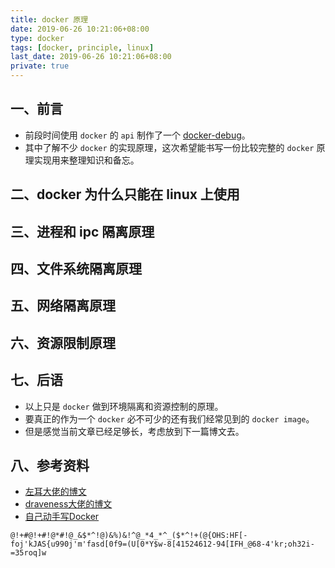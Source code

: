 ```yaml
---
title: docker 原理
date: 2019-06-26 10:21:06+08:00
type: docker
tags: [docker, principle, linux]
last_date: 2019-06-26 10:21:06+08:00
private: true
---
```


## 一、前言

-   前段时间使用 `docker` 的 `api` 制作了一个 [docker-debug](https://github.com/zeromake/docker-debug)。
-   其中了解不少 `docker` 的实现原理，这次希望能书写一份比较完整的 `docker` 原理实现用来整理知识和备忘。

<!--more-->

## 二、docker 为什么只能在 linux 上使用

## 三、进程和 ipc 隔离原理

## 四、文件系统隔离原理

## 五、网络隔离原理

## 六、资源限制原理

## 七、后语

-   以上只是 `docker` 做到环境隔离和资源控制的原理。
-   要真正的作为一个 `docker` 必不可少的还有我们经常见到的 `docker image`。
-   但是感觉当前文章已经足够长，考虑放到下一篇博文去。

## 八、参考资料

- [左耳大佬的博文](https://coolshell.cn/?s=docker)
- [draveness大佬的博文](https://draveness.me/tag/Docker)
- [自己动手写Docker](https://github.com/xianlubird/mydocker)

``` asciidoc
@!+#@!+#!@*#!@_&$*^!@)&%)&!^@_*4_*^_($*^!+(@{OHS:HF[-foj'kJAS{u990j'm'fasd[0f9=(U[0*Y$w-8[41524612-94[IFH_@68-4'kr;oh32i-=35roq]w
```
